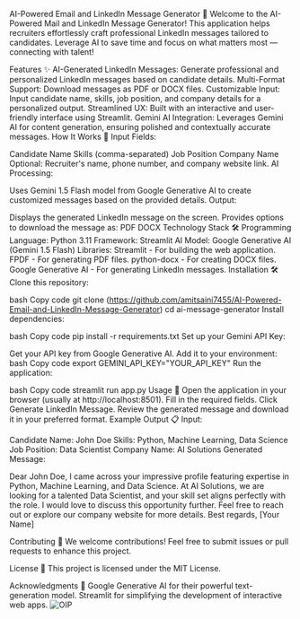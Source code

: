 AI-Powered Email and LinkedIn Message Generator 🚀 
Welcome to the AI-Powered Mail and LinkedIn Message Generator! This application helps recruiters effortlessly craft professional LinkedIn messages tailored to candidates. Leverage AI to save time and focus on what matters most — connecting with talent!

Features ✨
AI-Generated LinkedIn Messages: Generate professional and personalized LinkedIn messages based on candidate details.
Multi-Format Support: Download messages as PDF or DOCX files.
Customizable Input: Input candidate name, skills, job position, and company details for a personalized output.
Streamlined UX: Built with an interactive and user-friendly interface using Streamlit.
Gemini AI Integration: Leverages Gemini AI for content generation, ensuring polished and contextually accurate messages.
How It Works 🔧
Input Fields:

Candidate Name
Skills (comma-separated)
Job Position
Company Name
Optional: Recruiter's name, phone number, and company website link.
AI Processing:

Uses Gemini 1.5 Flash model from Google Generative AI to create customized messages based on the provided details.
Output:

Displays the generated LinkedIn message on the screen.
Provides options to download the message as:
PDF
DOCX
Technology Stack 🛠
Programming Language: Python 3.11
Framework: Streamlit
AI Model: Google Generative AI (Gemini 1.5 Flash)
Libraries:
Streamlit - For building the web application.
FPDF - For generating PDF files.
python-docx - For creating DOCX files.
Google Generative AI - For generating LinkedIn messages.
Installation 🛠
Clone this repository:

bash
Copy code
git clone (https://github.com/amitsaini7455/AI-Powered-Email-and-LinkedIn-Message-Generator)
cd ai-message-generator
Install dependencies:

bash
Copy code
pip install -r requirements.txt
Set up your Gemini API Key:

Get your API key from Google Generative AI.
Add it to your environment:
bash
Copy code
export GEMINI_API_KEY="YOUR_API_KEY"
Run the application:

bash
Copy code
streamlit run app.py
Usage 🎉
Open the application in your browser (usually at http://localhost:8501).
Fill in the required fields.
Click Generate LinkedIn Message.
Review the generated message and download it in your preferred format.
Example Output 📋
Input:

Candidate Name: John Doe
Skills: Python, Machine Learning, Data Science
Job Position: Data Scientist
Company Name: AI Solutions
Generated Message:

Dear John Doe,
I came across your impressive profile featuring expertise in Python, Machine Learning, and Data Science. At AI Solutions, we are looking for a talented Data Scientist, and your skill set aligns perfectly with the role.
I would love to discuss this opportunity further. Feel free to reach out or explore our company website for more details.
Best regards,
[Your Name]

Contributing 🤝
We welcome contributions! Feel free to submit issues or pull requests to enhance this project.

License 📜
This project is licensed under the MIT License.

Acknowledgments 🙌
Google Generative AI for their powerful text-generation model.
Streamlit for simplifying the development of interactive web apps.
 ![OIP](https://github.com/user-attachments/assets/6d04cbad-da79-4ad0-82ea-96f5c2f0f452)

